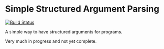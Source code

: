 # Simple Structured Argument Parsing

[![Build Status](https://travis-ci.org/jmesmon/rust-ssap.svg)](https://travis-ci.org/jmesmon/rust-ssap)

A simple way to have structured arguments for programs.

Very much in progress and not yet complete.

